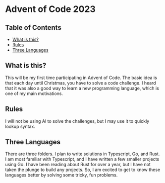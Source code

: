 # Advent of Code 2023

## Table of Contents
- [What is this?](#what-is-this)
- [Rules](#rules)
- [Three Languages](#three-languages)

## What is this?

This will be my first time participating in Advent of Code. The basic idea is that each day until Christmas, you have to solve a code challenge. I heard that it was also a good way to learn a new programming language, which is one of my main motivations. 

## Rules

I will not be using AI to solve the challenges, but I may use it to quickly lookup syntax.

## Three Languages

There are three folders. I plan to write solutions in Typescript, Go, and Rust. I am most familiar with Typescript, and I have written a few smaller projects using Go. I have been reading about Rust for over a year, but I have not taken the plunge to build any projects. So, I am excited to get to know these languages better by solving some tricky, fun problems.  